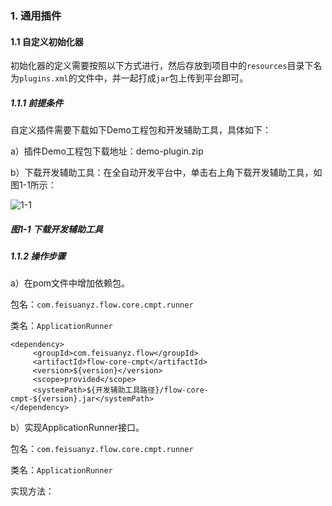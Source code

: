 ### 1. 通用插件

#### 1.1 自定义初始化器

初始化器的定义需要按照以下方式进行，然后存放到项目中的` resources `目录下名为` plugins.xml `的文件中，并一起打成` jar `包上传到平台即可。

##### 1.1.1 前提条件

自定义插件需要下载如下Demo工程包和开发辅助工具，具体如下：

a）插件Demo工程包下载地址：demo-plugin.zip

b）下载开发辅助工具：在全自动开发平台中，单击右上角下载开发辅助工具，如图1-1所示：

![1-1](https://www.feisuanyz.com/fsimage/gj-image/gj_0000_img.png)

##### 图1-1 下载开发辅助工具

##### 1.1.2 操作步骤

a）在pom文件中增加依赖包。

包名：` com.feisuanyz.flow.core.cmpt.runner `

类名：` ApplicationRunner `

```
<dependency>
     <groupId>com.feisuanyz.flow</groupId>
     <artifactId>flow-core-cmpt</artifactId>
     <version>${version}</version>
     <scope>provided</scope>
     <systemPath>${开发辅助工具路径}/flow-core-cmpt-${version}.jar</systemPath>
</dependency>
```

b）实现ApplicationRunner接口。

包名：` com.feisuanyz.flow.core.cmpt.runner `

类名：` ApplicationRunner `

实现方法：
